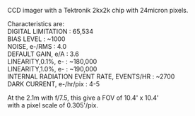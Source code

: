 CCD imager with a Tektronik 2kx2k chip with 24micron pixels.              
                                                                           
 Characteristics are:                                                      
 DIGITAL LIMITATION                       : 65,534                         
 BIAS LEVEL                               : ~1000                          
 NOISE,  e-/RMS                           : 4.0                            
 DEFAULT GAIN, e/A                        :  3.6                           
 LINEARITY,0.1%, e-                       : ~180,000                       
 LINEARITY,1.0%, e-                       : ~190,000                       
 INTERNAL RADIATION EVENT RATE, EVENTS/HR : ~2700                          
 DARK CURRENT, e-/hr/pix                  : 4-5                            
                                                                           
 At the 2.1m with f/7.5, this give a FOV of 10.4' x 10.4'                  
 with a pixel scale of 0.305'/pix.